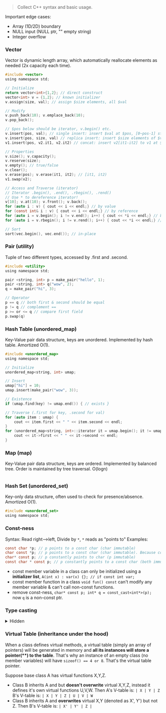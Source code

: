 > Collect C++ syntax and basic usage.

Important edge cases:
* Array (1D/2D) boundary
* NULL input (NULL ptr, "" empty string)
* Integer overflow

### Vector
Vector is dynamic length array, which automatically reallocate elements as needed (2x capacity each time).

```c
#include <vector>
using namespace std;

// Initialize
return vector<int>{1,2}; // direct construct
vector<int> v = {1,2}; // known initializer
v.assign(size, val); // assign $size elements, all $val

// Modify
v.push_back(10); v.emplace_back(10);
v.pop_back();

// $pos below should be iterator, v.begin() etc.
v.insert(pos, val); // single insert: insert $val at $pos, [0~pos-1] stays, the old [pos] becomes [pos+1]
v.insert(pos, size, val) // replica insert: insert $size elements of $val at $pos
v1.insert(pos, v2.it1, v2.it2) // concat: insert v2[it1-it2] to v1 at $pos

// Properties
v.size(); v.capacity();
v.reserve(size);
v.empty(); // true/false
v.clear();
v.erase(pos); v.erase(it1, it2); // [it1, it2)
v1.swap(v2);

// Access and Traverse (iterator)
// Iterator .begin(), .end(), .rbegin(), .rend()
// Use * to dereference iterator!
v[10]; v.at(10); v.front(); v.back();
for (auto i : v) { cout << i << endl;} // by value
for (const int& i : v) { cout << i << endl;} // by reference
for (auto i = v.begin(); i != v.end(); i++) { cout << *i << endl;} // by iterator
for (auto i = v.rbegin(); i != v.rend(); i++) { cout << *i << endl;} // reverse iterator

// Sort
sort(vec.begin(), vec.end()); // in-place
```

### Pair (utility)
Tuple of two different types, accessed by .first and .second.

```c
#include <utility>
using namespace std;

pair <string, int> p = make_pair("hello", 1);
pair <string, int> q("wow", 2);
q = make_pair("hi", 3);

// Operator
p == q // both first & second should be equal
p != q // complement ==
p >= or <= q // compare first field
p.swap(q)
```

### Hash Table (unordered_map)
Key-Value pair data structure, keys are unordered. Implemented by hash table. Amortized O(1).
```c
#include <unordered_map>
using namespace std;

// Initialize
unordered_map<string, int> umap;

// Insert
umap["hi"] = 10;
umap.insert(make_pair("wow", 3));

// Existence
if (umap.find(key) != umap.end()) { // exists }

// Traverse (.first for key, .second for val)
for (auto item : umap) {
    cout << item.first << " " << item.second << endl;
}
for (unordered_map<string, int>::iterator it = umap.begin(); it != umap.end(); it++) {
    cout << it->first << " " << it->second << endl;
}
```

### Map (map)
Key-Value pair data structure, keys are ordered. Implemented by balanced tree. Order is maintained by tree traversal. O(logn)

```c

```

### Hash Set (unordered_set)
Key-only data structure, often used to check for presence/absence. Amortized O(1).
```c
#include <unordered_set>
using namespace std;
```
### Const-ness
Syntax: Read right-->left, Divide by `*`, `*` reads as "points to"
Examples:
```c
const char *p; // p points to a const char (char immutable)
char const *p; // p points to a const char (char immutable). Because const is still before *!
char* const p; // p constantly points to char (p immutable)
const char * const p; // p constantly points to a const char (both immutable)
```

* const member variable in a class can only be initialized using a **initializer list**, `A(int x) : var(x) {}; // if const int var;`
* const member function in a class `void fun() const` can't modify any member variable & can't call non-const functions.
* remove const-ness, `char* const p; int* q = const_cast<int*>(p);` now `q` is a non-const ptr.

### Type casting
<details><summary>Hidden</summary>

Different types of cast indicates different restrictive levels during **compile-time** and **run-time**. Up-cast (cast to base class i.e. polymorphism) is always legal. Down-cast has restrictions.

C-style cast:
```c
ClassA* ptr_a = new ClassA();
ClassB* ptr_b = (ClassB*)ptr_a;
```
It will try `const_cast`, `static_cast`, `reinterpret_cast` but NOT `dynamic_cast`. So it's **unsafe** since it can't catch base-->derived error. A good style is, use this regular cast to manipulate numeric values, but use appropriate cast (recommended `static_cast`) for class/type casting.

Four C++ types:
* `static_cast`, mostly used. Like C-style cast
* `dynamic_cast`, from derived-->base, just like `static_cast`; from base-->derived, requires base class has a virtual table (return NULL if cast fails, so safer than   `static_cast` for base-->derived case).
* `const_cast`, add/remove const-ness
* `reinterpret_cast`, force cast without compiler check

</details>

### Virtual Table (inheritance under the hood)
When a class defines virtual methods, a virtual table (simply an array of pointers) will be generated in memory and **all its instances will store a pointer(\*\*) to the table**. That's why an instance of an empty class (no member variables) will have `sizeof() == 4 or 8`. That's the virtual table pointer.

Suppose base class A has virtual functions X,Y,Z.
* Class B inherits A and but **doesn't overwrite** virtual X,Y,Z, instead it defines it's own virtual functions U,V,W. Then A's V-table is:
`| X | Y | Z`
B's V-table is:
`| X | Y | Z | U | V | W`
* Class B inherits A and **overwrites** virtual X,Y (denoted as X', Y') but not Z. Then B's V-table is:
`| X' | Y' | Z |`
